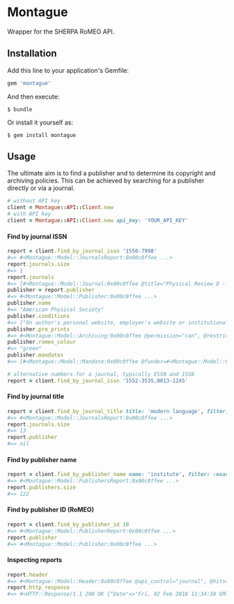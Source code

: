 # Montague

Wrapper for the SHERPA RoMEO API.

## Installation

Add this line to your application's Gemfile:

```ruby
gem 'montague'
```

And then execute:

    $ bundle

Or install it yourself as:

    $ gem install montague

## Usage

The ultimate aim is to find a publisher and to determine its copyright and archiving policies.
This can be achieved by searching for a publisher directly or via a journal.

```ruby
# without API key
client = Montague::API::Client.new
# with API key
client = Montague::API::Client.new api_key: 'YOUR_API_KEY'
```

#### Find by journal ISSN
```ruby
report = client.find_by_journal_issn '1550-7998'
#=> #<Montague::Model::JournalsReport:0x00c0ffee ...>
report.journals.size
#=> 1
report.journals
#=> [#<Montague::Model::Journal:0x00c0ffee @title="Physical Review D - Particles, Fields, Gravitation and Cosmology", @issn="1550-7998">]
publisher = report.publisher
#=> #<Montague::Model::Publisher:0x00c0ffee ...>
publisher.name
#=> "American Physical Society"
publisher.conditions
#=> ["On author's personal website, employer's website or institutional repository", ...]
publisher.pre_prints
#=> #<Montague::Model::Archiving:0x00c0ffee @permission="can", @restrictions=[]>
publisher.romeo_colour
#=> "green"
publisher.mandates
#=> [#<Montague::Model::Mandate:0x00c0ffee @funder=#<Montague::Model::Funder:0x00c0ffee @name="Australian Research Council", @acronym="ARC">, @publisher_complies="yes", @compliance_type="Compliant", @selected_titles="no">, ...]
```

```ruby
# alternative numbers for a journal, typically ESSN and ISSN
report = client.find_by_journal_issn '1552-3535,0013-1245'
```

#### Find by journal title
```ruby
report = client.find_by_journal_title title: 'modern language', filter: :contains
#=> #<Montague::Model::JournalsReport:0x00c0ffee ...>
report.journals.size
#=> 13
report.publisher
#=> nil
```

#### Find by publisher name
```ruby
report = client.find_by_publisher_name name: 'institute', filter: :exact
#=> #<Montague::Model::PublishersReport:0x00c0ffee ...>
report.publishers.size
#=> 122
```

#### Find by publisher ID (RoMEO)
```ruby
report = client.find_by_publisher_id 10
#=> #<Montague::Model::PublisherReport:0x00c0ffee ...>
report.publisher
#=> #<Montague::Model::Publisher:0x00c0ffee ...>
```

#### Inspecting reports
```ruby
report.header
#=> #<Montague::Model::Header:0x00c0ffee @api_control="journal", @hits=1, @message=nil, @outcome="singleJournal">
report.http_response
#=> #<HTTP::Response/1.1 200 OK {"Date"=>"Fri, 02 Feb 2018 11:34:38 GMT", "Server"=>"Apache/2.4.7 (Ubuntu)", "X-Powered-By"=>"PHP/5.5.9-1ubuntu4.22", "Access-Control-Allow-Origin"=>"*", "Vary"=>"Accept-Encoding", "Content-Length"=>"5056", "Connection"=>"close", "Content-Type"=>"text/xml"}>
```